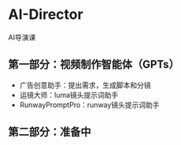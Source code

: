# AI-Director
AI导演课

## 第一部分：视频制作智能体（GPTs）
- 广告创意助手：提出需求，生成脚本和分镜
- 运镜大师：luma镜头提示词助手
- RunwayPromptPro：runway镜头提示词助手

## 第二部分：准备中

